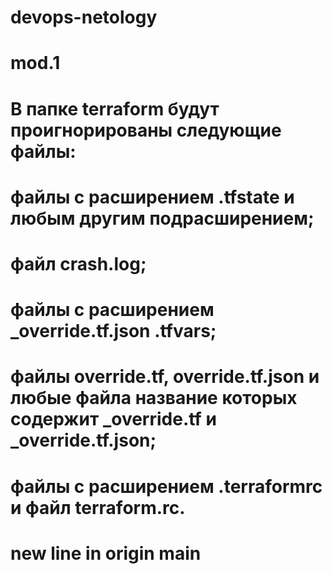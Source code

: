 # devops-netology
# mod.1
# В папке terraform будут проигнорированы следующие файлы:
# файлы с расширением .tfstate и любым другим подрасширением;
# файл crash.log;
# файлы с расширением _override.tf.json .tfvars;
# файлы override.tf, override.tf.json и любые файла название которых содержит _override.tf и _override.tf.json;
# файлы с расширением .terraformrc и файл terraform.rc.
# new line in origin main
